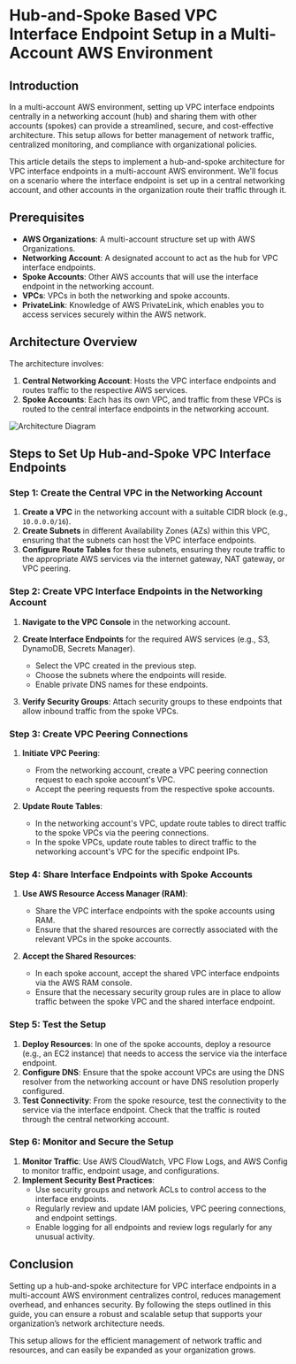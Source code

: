 # Hub-and-Spoke Based VPC Interface Endpoint Setup in a Multi-Account AWS Environment

## Introduction

In a multi-account AWS environment, setting up VPC interface endpoints centrally in a networking account (hub) and sharing them with other accounts (spokes) can provide a streamlined, secure, and cost-effective architecture. This setup allows for better management of network traffic, centralized monitoring, and compliance with organizational policies.

This article details the steps to implement a hub-and-spoke architecture for VPC interface endpoints in a multi-account AWS environment. We'll focus on a scenario where the interface endpoint is set up in a central networking account, and other accounts in the organization route their traffic through it.

## Prerequisites

- **AWS Organizations**: A multi-account structure set up with AWS Organizations.
- **Networking Account**: A designated account to act as the hub for VPC interface endpoints.
- **Spoke Accounts**: Other AWS accounts that will use the interface endpoint in the networking account.
- **VPCs**: VPCs in both the networking and spoke accounts.
- **PrivateLink**: Knowledge of AWS PrivateLink, which enables you to access services securely within the AWS network.

## Architecture Overview

The architecture involves:

1. **Central Networking Account**: Hosts the VPC interface endpoints and routes traffic to the respective AWS services.
2. **Spoke Accounts**: Each has its own VPC, and traffic from these VPCs is routed to the central interface endpoints in the networking account.

![Architecture Diagram](https://docs.aws.amazon.com/architecture-diagrams/images/example/hub-and-spoke-model.png)

## Steps to Set Up Hub-and-Spoke VPC Interface Endpoints

### Step 1: Create the Central VPC in the Networking Account

1. **Create a VPC** in the networking account with a suitable CIDR block (e.g., `10.0.0.0/16`).
2. **Create Subnets** in different Availability Zones (AZs) within this VPC, ensuring that the subnets can host the VPC interface endpoints.
3. **Configure Route Tables** for these subnets, ensuring they route traffic to the appropriate AWS services via the internet gateway, NAT gateway, or VPC peering.

### Step 2: Create VPC Interface Endpoints in the Networking Account

1. **Navigate to the VPC Console** in the networking account.
2. **Create Interface Endpoints** for the required AWS services (e.g., S3, DynamoDB, Secrets Manager). 
   - Select the VPC created in the previous step.
   - Choose the subnets where the endpoints will reside.
   - Enable private DNS names for these endpoints.

3. **Verify Security Groups**: Attach security groups to these endpoints that allow inbound traffic from the spoke VPCs.

### Step 3: Create VPC Peering Connections

1. **Initiate VPC Peering**: 
   - From the networking account, create a VPC peering connection request to each spoke account's VPC.
   - Accept the peering requests from the respective spoke accounts.
  
2. **Update Route Tables**:
   - In the networking account's VPC, update route tables to direct traffic to the spoke VPCs via the peering connections.
   - In the spoke VPCs, update route tables to direct traffic to the networking account's VPC for the specific endpoint IPs.

### Step 4: Share Interface Endpoints with Spoke Accounts

1. **Use AWS Resource Access Manager (RAM)**:
   - Share the VPC interface endpoints with the spoke accounts using RAM.
   - Ensure that the shared resources are correctly associated with the relevant VPCs in the spoke accounts.

2. **Accept the Shared Resources**:
   - In each spoke account, accept the shared VPC interface endpoints via the AWS RAM console.
   - Ensure that the necessary security group rules are in place to allow traffic between the spoke VPC and the shared interface endpoint.

### Step 5: Test the Setup

1. **Deploy Resources**: In one of the spoke accounts, deploy a resource (e.g., an EC2 instance) that needs to access the service via the interface endpoint.
2. **Configure DNS**: Ensure that the spoke account VPCs are using the DNS resolver from the networking account or have DNS resolution properly configured.
3. **Test Connectivity**: From the spoke resource, test the connectivity to the service via the interface endpoint. Check that the traffic is routed through the central networking account.

### Step 6: Monitor and Secure the Setup

1. **Monitor Traffic**: Use AWS CloudWatch, VPC Flow Logs, and AWS Config to monitor traffic, endpoint usage, and configurations.
2. **Implement Security Best Practices**:
   - Use security groups and network ACLs to control access to the interface endpoints.
   - Regularly review and update IAM policies, VPC peering connections, and endpoint settings.
   - Enable logging for all endpoints and review logs regularly for any unusual activity.

## Conclusion

Setting up a hub-and-spoke architecture for VPC interface endpoints in a multi-account AWS environment centralizes control, reduces management overhead, and enhances security. By following the steps outlined in this guide, you can ensure a robust and scalable setup that supports your organization’s network architecture needs.

This setup allows for the efficient management of network traffic and resources, and can easily be expanded as your organization grows.

